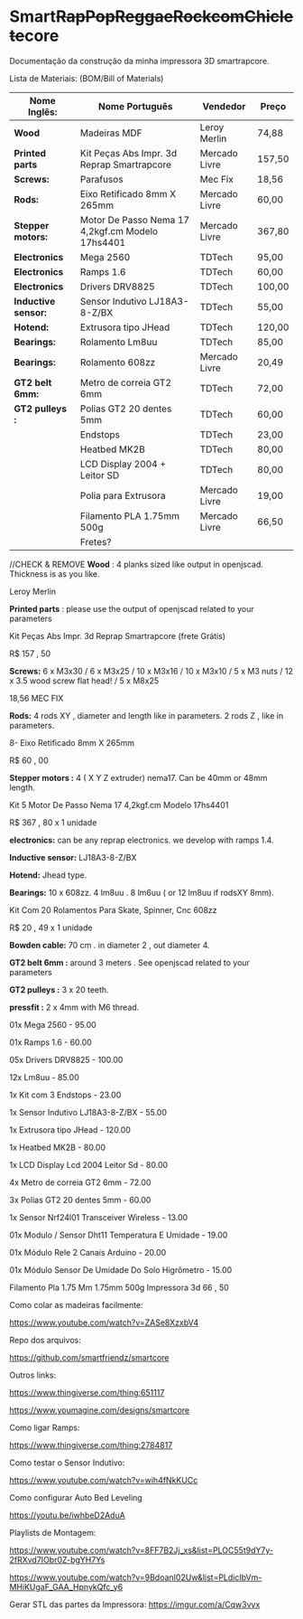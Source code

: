 # Smart~~RapPopReggaeRockcomChiclete~~core
Documentação da construção da minha impressora 3D smartrapcore.



Lista de Materiais:
(BOM/Bill of Materials)


| Nome Inglês:          | Nome Português                                   | Vendedor      | Preço  |
|-----------------------|--------------------------------------------------|---------------|--------|
| **Wood**              | Madeiras MDF                                     | Leroy Merlin  | 74,88  |
| **Printed parts**     | Kit Peças Abs Impr. 3d Reprap Smartrapcore       | Mercado Livre | 157,50 |
| **Screws:**           | Parafusos                                        | Mec Fix       | 18,56  |
| **Rods:**             | Eixo Retificado 8mm X 265mm                      | Mercado Livre | 60,00  |
| **Stepper motors:**   | Motor De Passo Nema 17 4,2kgf.cm Modelo 17hs4401 | Mercado Livre | 367,80 |
| **Electronics**       | Mega 2560                                        | TDTech        | 95,00  |
| **Electronics**       | Ramps 1.6                                        | TDTech        | 60,00  |
| **Electronics**       | Drivers DRV8825                                  | TDTech        | 100,00 |
| **Inductive sensor:** | Sensor Indutivo LJ18A3-8-Z/BX                    | TDTech        | 55,00  |
| **Hotend:**           | Extrusora tipo JHead                             | TDTech        | 120,00 |
| **Bearings:**         | Rolamento Lm8uu                                  | TDTech        | 85,00  |
| **Bearings:**         | Rolamento 608zz                                  | Mercado Livre | 20,49  |
| **GT2 belt 6mm:**     | Metro de correia GT2 6mm                         | TDTech        | 72,00  |
| **GT2 pulleys :**     | Polias GT2 20 dentes 5mm                         | TDTech        | 60,00  |
|                       | Endstops                                         | TDTech        | 23,00  |
|                       | Heatbed MK2B                                     | TDTech        | 80,00  |
|                       | LCD Display 2004 + Leitor SD                     | TDTech        | 80,00  |
|                       | Polia para Extrusora                             | Mercado Livre | 19,00  |
|                       | Filamento PLA 1.75mm 500g                        | Mercado Livre | 66,50  |
|                       | Fretes?                                          |               |        |



//CHECK & REMOVE
 **Wood** : 4 planks sized like output in openjscad. Thickness is as you like. 
 
 Leroy Merlin
 
 **Printed parts** : please use the output of openjscad related to your parameters 
 
 Kit Peças Abs Impr. 3d Reprap Smartrapcore (frete Grátis)

R$ 157 , 50 
 
 **Screws:** 6 x M3x30 / 6 x M3x25 / 10 x M3x16 / 10 x M3x10 / 5 x M3 nuts / 12 x 3.5 wood screw flat head! / 5 x M8x25 
 
 18,56 MEC FIX
 
 **Rods:** 4 rods XY , diameter and length like in parameters. 2 rods Z , like in parameters. 
 
 8- Eixo Retificado 8mm X 265mm

R$ 60 , 00 

 
 **Stepper motors :** 4 ( X Y Z extruder) nema17. Can be 40mm or 48mm length. 
 
  Kit 5 Motor De Passo Nema 17 4,2kgf.cm Modelo 17hs4401

R$ 367 , 80 x 1 unidade

 
 **electronics:** can be any reprap electronics. we develop with ramps 1.4. 
 
 **Inductive sensor:** LJ18A3-8-Z/BX 
 
 **Hotend:** Jhead type. 
 
 **Bearings:** 10 x 608zz. 4 lm8uu . 8 lm6uu ( or 12 lm8uu if rodsXY 8mm). 
 
  Kit Com 20 Rolamentos Para Skate, Spinner, Cnc 608zz

R$ 20 , 49 x 1 unidade

 
 **Bowden cable:** 70 cm . in diameter 2 , out diameter 4. 
 
 **GT2 belt 6mm :** around 3 meters . See openjscad related to your parameters 
 
 **GT2 pulleys :** 3 x 20 teeth. 
 
 **pressfit :** 2 x 4mm with M6 thread.



01x Mega 2560 - 95.00

01x Ramps 1.6 - 60.00

05x Drivers DRV8825 - 100.00

12x Lm8uu - 85.00

1x Kit com 3 Endstops - 23.00

1x Sensor Indutivo LJ18A3-8-Z/BX - 55.00

1x Extrusora tipo JHead - 120.00

1x Heatbed MK2B - 80.00

1x LCD Display Lcd 2004 Leitor Sd - 80.00

4x Metro de correia GT2 6mm - 72.00

3x Polias GT2 20 dentes 5mm - 60.00

1x Sensor Nrf24l01 Transceiver Wireless - 13.00

01x Modulo / Sensor Dht11 Temperatura E Umidade - 19.00

01x Módulo Rele 2 Canais Arduino - 20.00

01x Módulo Sensor De Umidade Do Solo Higrômetro - 15.00

Filamento Pla 1.75 Mm 1.75mm 500g Impressora 3d 66 , 50








Como colar as madeiras facilmente:

https://www.youtube.com/watch?v=ZASe8XzxbV4


Repo dos arquivos:

https://github.com/smartfriendz/smartcore


Outros links:

https://www.thingiverse.com/thing:651117


https://www.youmagine.com/designs/smartcore


Como ligar Ramps:

https://www.thingiverse.com/thing:2784817

Como testar o Sensor Indutivo:

https://www.youtube.com/watch?v=wih4fNkKUCc

Como configurar Auto Bed Leveling

https://youtu.be/iwhbeD2AduA

Playlists de Montagem:

https://www.youtube.com/watch?v=8FF7B2Jj_xs&list=PLOC55t9dY7y-2fRXvd7IObr0Z-bgYH7Ys

https://www.youtube.com/watch?v=9BdoanI02Uw&list=PLdicIbVm-MHiKUgaF_GAA_HpnykQfc_y6

Gerar STL das partes da Impressora:
https://imgur.com/a/Cqw3vyx

